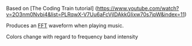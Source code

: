Based on [The Coding Train tutorial] (https://www.youtube.com/watch?v=2O3nm0Nvbi4&list=PLRqwX-V7Uu6aFcVjlDAkkGIixw70s7jpW&index=11)


Produces an [FFT](https://en.wikipedia.org/wiki/Fast_Fourier_transform) waveform when playing music.

Colors change with regard to frequency band intensity
